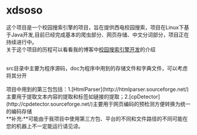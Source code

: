 # xdsoso
这个项目是一个校园搜索引擎的项目，旨在提供西电校园搜索，项目在Linux下基于Java开发,目前已经完成基本的爬虫部分、网页存储、中文分词部分，项目正在持续进行中。
<br/>关于这个项目的历程可以看看我的博客中[校园搜索引擎开发](http://blog.csdn.net/doubleselect/article/category/2929723 "校园搜索引擎开发")的介绍
<br/>

<br/>
src目录中主要为程序源码，doc为程序中用到的存储文件和字典文件，可以考虑将其分开<br/>
<br/>项目中用到的第三包包括：1.[HtmlParser](http://htmlparser.sourceforge.net/)主要用于提取文本内容的提取和标签如链接的提取；2.[cpDetector](http://cpdetector.sourceforge.net/)主要用于网页编码的预检测方便转换为统一的编码存储
<br/>**补充:**可能由于我项目中使用第三方包、平台的不同和文件路径的不同可能在您的机器上不一定能运行请见谅。